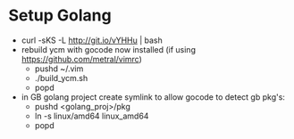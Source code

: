 # Setup Golang
* curl -sKS -L http://git.io/vYHHu | bash
* rebuild ycm with gocode now installed (if using https://github.com/metral/vimrc)
  * pushd ~/.vim
  * ./build_ycm.sh
  * popd
* in GB golang project create symlink to allow gocode to detect gb pkg's:
  * pushd <golang_proj>/pkg
  * ln -s linux/amd64 linux_amd64
  * popd
